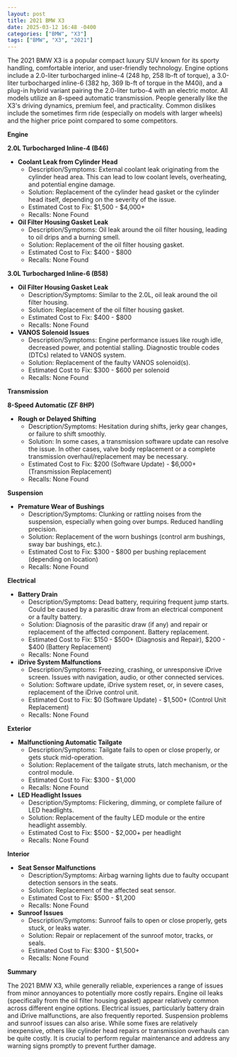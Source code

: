 ```yaml
---
layout: post
title: 2021 BMW X3
date: 2025-03-12 16:48 -0400
categories: ["BMW", "X3"]
tags: ["BMW", "X3", "2021"]
---
```

The 2021 BMW X3 is a popular compact luxury SUV known for its sporty handling, comfortable interior, and user-friendly technology. Engine options include a 2.0-liter turbocharged inline-4 (248 hp, 258 lb-ft of torque), a 3.0-liter turbocharged inline-6 (382 hp, 369 lb-ft of torque in the M40i), and a plug-in hybrid variant pairing the 2.0-liter turbo-4 with an electric motor. All models utilize an 8-speed automatic transmission. People generally like the X3's driving dynamics, premium feel, and practicality. Common dislikes include the sometimes firm ride (especially on models with larger wheels) and the higher price point compared to some competitors.

**Engine**

**2.0L Turbocharged Inline-4 (B46)**
* **Coolant Leak from Cylinder Head**
    * Description/Symptoms: External coolant leak originating from the cylinder head area. This can lead to low coolant levels, overheating, and potential engine damage.
    * Solution: Replacement of the cylinder head gasket or the cylinder head itself, depending on the severity of the issue.
    * Estimated Cost to Fix: $1,500 - $4,000+
    * Recalls: None Found
* **Oil Filter Housing Gasket Leak**
    * Description/Symptoms: Oil leak around the oil filter housing, leading to oil drips and a burning smell.
    * Solution: Replacement of the oil filter housing gasket.
    * Estimated Cost to Fix: $400 - $800
    * Recalls: None Found

**3.0L Turbocharged Inline-6 (B58)**
* **Oil Filter Housing Gasket Leak**
    * Description/Symptoms: Similar to the 2.0L, oil leak around the oil filter housing.
    * Solution: Replacement of the oil filter housing gasket.
    * Estimated Cost to Fix: $400 - $800
    * Recalls: None Found
* **VANOS Solenoid Issues**
    * Description/Symptoms: Engine performance issues like rough idle, decreased power, and potential stalling. Diagnostic trouble codes (DTCs) related to VANOS system.
    * Solution: Replacement of the faulty VANOS solenoid(s).
    * Estimated Cost to Fix: $300 - $600 per solenoid
    * Recalls: None Found

**Transmission**

**8-Speed Automatic (ZF 8HP)**
* **Rough or Delayed Shifting**
    * Description/Symptoms: Hesitation during shifts, jerky gear changes, or failure to shift smoothly.
    * Solution: In some cases, a transmission software update can resolve the issue. In other cases, valve body replacement or a complete transmission overhaul/replacement may be necessary.
    * Estimated Cost to Fix: $200 (Software Update) - $6,000+ (Transmission Replacement)
    * Recalls: None Found

**Suspension**

* **Premature Wear of Bushings**
    * Description/Symptoms: Clunking or rattling noises from the suspension, especially when going over bumps. Reduced handling precision.
    * Solution: Replacement of the worn bushings (control arm bushings, sway bar bushings, etc.).
    * Estimated Cost to Fix: $300 - $800 per bushing replacement (depending on location)
    * Recalls: None Found

**Electrical**

* **Battery Drain**
    * Description/Symptoms: Dead battery, requiring frequent jump starts. Could be caused by a parasitic draw from an electrical component or a faulty battery.
    * Solution: Diagnosis of the parasitic draw (if any) and repair or replacement of the affected component. Battery replacement.
    * Estimated Cost to Fix: $150 - $500+ (Diagnosis and Repair), $200 - $400 (Battery Replacement)
    * Recalls: None Found
* **iDrive System Malfunctions**
    * Description/Symptoms: Freezing, crashing, or unresponsive iDrive screen. Issues with navigation, audio, or other connected services.
    * Solution: Software update, iDrive system reset, or, in severe cases, replacement of the iDrive control unit.
    * Estimated Cost to Fix: $0 (Software Update) - $1,500+ (Control Unit Replacement)
    * Recalls: None Found

**Exterior**

* **Malfunctioning Automatic Tailgate**
    * Description/Symptoms: Tailgate fails to open or close properly, or gets stuck mid-operation.
    * Solution: Replacement of the tailgate struts, latch mechanism, or the control module.
    * Estimated Cost to Fix: $300 - $1,000
    * Recalls: None Found
* **LED Headlight Issues**
    * Description/Symptoms: Flickering, dimming, or complete failure of LED headlights.
    * Solution: Replacement of the faulty LED module or the entire headlight assembly.
    * Estimated Cost to Fix: $500 - $2,000+ per headlight
    * Recalls: None Found

**Interior**

* **Seat Sensor Malfunctions**
    * Description/Symptoms: Airbag warning lights due to faulty occupant detection sensors in the seats.
    * Solution: Replacement of the affected seat sensor.
    * Estimated Cost to Fix: $500 - $1,200
    * Recalls: None Found
* **Sunroof Issues**
    * Description/Symptoms: Sunroof fails to open or close properly, gets stuck, or leaks water.
    * Solution: Repair or replacement of the sunroof motor, tracks, or seals.
    * Estimated Cost to Fix: $300 - $1,500+
    * Recalls: None Found

**Summary**

The 2021 BMW X3, while generally reliable, experiences a range of issues from minor annoyances to potentially more costly repairs. Engine oil leaks (specifically from the oil filter housing gasket) appear relatively common across different engine options. Electrical issues, particularly battery drain and iDrive malfunctions, are also frequently reported. Suspension problems and sunroof issues can also arise. While some fixes are relatively inexpensive, others like cylinder head repairs or transmission overhauls can be quite costly. It is crucial to perform regular maintenance and address any warning signs promptly to prevent further damage.

